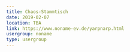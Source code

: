 ```yaml
---
title: Chaos-Stammtisch
date: 2019-02-07
location: TBA
link: https://www.noname-ev.de/yarpnarp.html
usergroup: noname
type: usergroup
---
```

